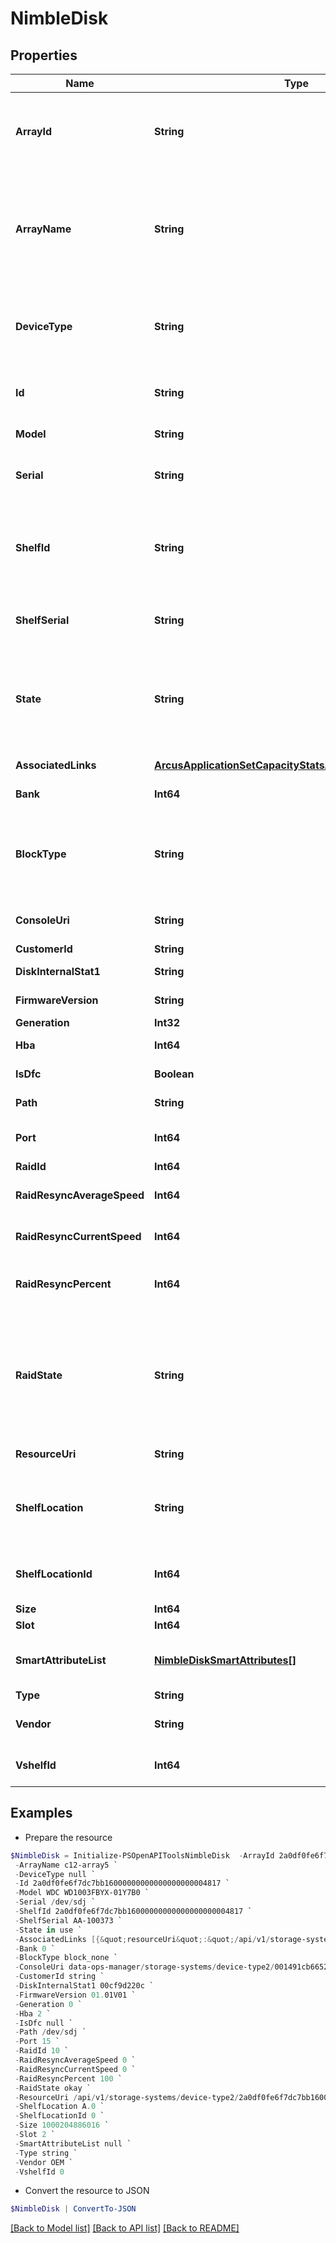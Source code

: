 # NimbleDisk
## Properties

Name | Type | Description | Notes
------------ | ------------- | ------------- | -------------
**ArrayId** | **String** | ID of array the disk belongs to. A 42 digit hexadecimal number. &#x60;Filter, Sort&#x60; | [optional] 
**ArrayName** | **String** | Name of array the disk belongs to. String of up to 64 alphanumeric characters, - and . and : are allowed after first character.  &#x60;Filter, Sort&#x60; | [optional] 
**DeviceType** | **String** | Type of disk (HDD, SSD, N/A). Disk type. Possible values: &#39;hdd&#39;, &#39;ssd&#39;. &#x60;Filter, Sort&#x60; | [optional] 
**Id** | **String** | Identifier of disk. A 42 digit hexadecimal number. &#x60;Filter&#x60; | [optional] 
**Model** | **String** | Disk model name. &#x60;Filter, Sort&#x60; | [optional] 
**Serial** | **String** | Disk serial number(N/A if empty). &#x60;Filter, Sort&#x60; | [optional] 
**ShelfId** | **String** | Identifies the physical shelf the disk belongs to. A 42 digit hexadecimal number. &#x60;Filter, Sort&#x60; | [optional] 
**ShelfSerial** | **String** | Serial number of the shelf the disk is attached to. &#x60;Filter, Sort&#x60; | [optional] 
**State** | **String** | Disk hardware state. Disk state. Possible values: &#39;valid&#39;, &#39;in use&#39;, &#39;failed&#39;, absent&#39;, &#39;removed&#39;, &#39;void&#39;, &#39;t_fail&#39;, &#39;foreign&#39;. &#x60;Filter, Sort&#x60; | [optional] 
**AssociatedLinks** | [**ArcusApplicationSetCapacityStatsAssociatedLinksInner[]**](ArcusApplicationSetCapacityStatsAssociatedLinksInner.md) | Associated Links Details | [optional] 
**Bank** | **Int64** | Disk bank number. | [optional] 
**BlockType** | **String** | Native block type of the disk. Possible values: &#39;block_512e&#39;, &#39;block_4Kn&#39;, &#39;block_none&#39;, &#39;block_512n&#39;. | [optional] 
**ConsoleUri** | **String** | consoleUri for detailed storage object | [optional] 
**CustomerId** | **String** | customerId | [optional] 
**DiskInternalStat1** | **String** | Internal disk statistic 1. | [optional] 
**FirmwareVersion** | **String** | Firmware version on the disk. | [optional] 
**Generation** | **Int32** | generation | [optional] 
**Hba** | **Int64** | HBA ID the disk is connected to. | [optional] 
**IsDfc** | **Boolean** | Is disk part of dual flash carrier. | [optional] 
**Path** | **String** | Disk SCSI device path. | [optional] 
**Port** | **Int64** | HBA port number the disk is connected to. | [optional] 
**RaidId** | **Int64** | Raid ID. | [optional] 
**RaidResyncAverageSpeed** | **Int64** | Average RAID rebuild speed (bytes/sec). | [optional] 
**RaidResyncCurrentSpeed** | **Int64** | Current RAID rebuild speed (bytes/sec). | [optional] 
**RaidResyncPercent** | **Int64** | Percentage RAID rebuild completed on this disk. | [optional] 
**RaidState** | **String** | RAID status for the disk (N/A, okay, resynchronizing, spare, faulty). Disk RAID state. Possible values: &#39;N/A&#39;, &#39;okay&#39;, &#39;resynchronizing&#39;, &#39;spare&#39;, &#39;faulty&#39;. | [optional] 
**ResourceUri** | **String** | Link to the object URI | [optional] 
**ShelfLocation** | **String** | Identifies the controller, port, and chain position of the shelf the disk belongs to. | [optional] 
**ShelfLocationId** | **Int64** | Identifies the position shelf the disk belongs to, as coded integer. | [optional] 
**Size** | **Int64** | Disk size in bytes. | [optional] 
**Slot** | **Int64** | Disk slot number. | [optional] 
**SmartAttributeList** | [**NimbleDiskSmartAttributes[]**](NimbleDiskSmartAttributes.md) | S.M.A.R.T. attributes for the disk. List of Smart attributes. | [optional] 
**Type** | **String** | type | [optional] 
**Vendor** | **String** | Vendor name of the disk manufacturer. | [optional] 
**VshelfId** | **Int64** | Identifies the local shelf id the disk belongs to. | [optional] 

## Examples

- Prepare the resource
```powershell
$NimbleDisk = Initialize-PSOpenAPIToolsNimbleDisk  -ArrayId 2a0df0fe6f7dc7bb16000000000000000000004817 `
 -ArrayName c12-array5 `
 -DeviceType null `
 -Id 2a0df0fe6f7dc7bb16000000000000000000004817 `
 -Model WDC WD1003FBYX-01Y7B0 `
 -Serial /dev/sdj `
 -ShelfId 2a0df0fe6f7dc7bb16000000000000000000004817 `
 -ShelfSerial AA-100373 `
 -State in use `
 -AssociatedLinks [{&quot;resourceUri&quot;:&quot;/api/v1/storage-systems/device-type2/2a0df0fe6f7dc7bb16000000000000000000004817&quot;,&quot;type&quot;:&quot;storage-systems&quot;}] `
 -Bank 0 `
 -BlockType block_none `
 -ConsoleUri data-ops-manager/storage-systems/device-type2/001491cb6652a03a6b000000000000000000000001/disks/071491cb6652a03a6b000000000000000000000006 `
 -CustomerId string `
 -DiskInternalStat1 00cf9d220c `
 -FirmwareVersion 01.01V01 `
 -Generation 0 `
 -Hba 2 `
 -IsDfc null `
 -Path /dev/sdj `
 -Port 15 `
 -RaidId 10 `
 -RaidResyncAverageSpeed 0 `
 -RaidResyncCurrentSpeed 0 `
 -RaidResyncPercent 100 `
 -RaidState okay `
 -ResourceUri /api/v1/storage-systems/device-type2/2a0df0fe6f7dc7bb16000000000000000000004817 `
 -ShelfLocation A.0 `
 -ShelfLocationId 0 `
 -Size 1000204886016 `
 -Slot 2 `
 -SmartAttributeList null `
 -Type string `
 -Vendor OEM `
 -VshelfId 0
```

- Convert the resource to JSON
```powershell
$NimbleDisk | ConvertTo-JSON
```

[[Back to Model list]](../README.md#documentation-for-models) [[Back to API list]](../README.md#documentation-for-api-endpoints) [[Back to README]](../README.md)

